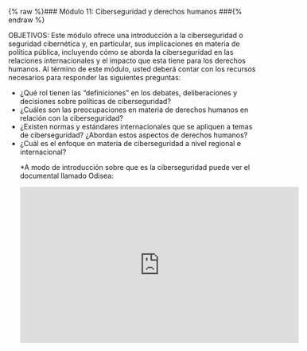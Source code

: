 {% raw %}### Módulo 11: Ciberseguridad y derechos humanos
###{% endraw %}

OBJETIVOS: Este módulo ofrece una introducción a la ciberseguridad o seguridad cibernética y, en particular, sus implicaciones en materia de política pública, incluyendo cómo se aborda la ciberseguridad en las relaciones internacionales y el impacto que esta tiene para los derechos humanos. Al término de este módulo, usted deberá contar con los recursos necesarios para responder las siguientes preguntas:

<ul><li> ¿Qué rol tienen las “definiciones” en los debates, deliberaciones y decisiones sobre políticas de ciberseguridad?
<li> ¿Cuáles son las preocupaciones en materia de derechos humanos en relación con la ciberseguridad?
<li> ¿Existen normas y estándares internacionales que se apliquen a temas de ciberseguridad? ¿Abordan estos aspectos de derechos humanos?
<li> ¿Cuál es el enfoque en materia de ciberseguridad a nivel regional e internacional?


*A modo de introducción sobre que es la ciberseguridad puede ver el documental llamado Odisea: 
<div align=“center”><iframe width="560" height="315" src="https://www.youtube.com/embed/nWXQacWRn5I" frameborder="0" allowfullscreen></iframe></div>
